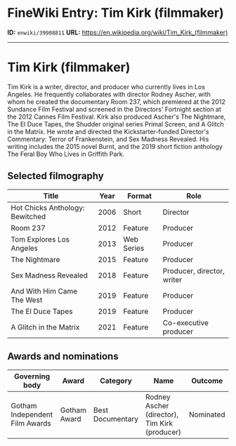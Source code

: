 # FineWiki Entry: Tim Kirk (filmmaker)

**ID:** `enwiki/39908811`
**URL:** <https://en.wikipedia.org/wiki/Tim_Kirk_(filmmaker)>

--- 

# Tim Kirk (filmmaker)
Tim Kirk is a writer, director, and producer who currently lives in Los Angeles.
He frequently collaborates with director Rodney Ascher, with whom he created the documentary Room 237, which premiered at the 2012 Sundance Film Festival and screened in the Directors' Fortnight section at the 2012 Cannes Film Festival. Kirk also produced Ascher's The Nightmare, The El Duce Tapes, the Shudder original series Primal Screen, and A Glitch in the Matrix.
He wrote and directed the Kickstarter-funded Director's Commentary: Terror of Frankenstein, and Sex Madness Revealed.
His writing includes the 2015 novel Burnt, and the 2019 short fiction anthology The Feral Boy Who Lives in Griffith Park.

## Selected filmography
| Title                           | Year | Format     | Role                       |
| ------------------------------- | ---- | ---------- | -------------------------- |
| Hot Chicks Anthology: Bewitched | 2006 | Short      | Director                   |
| Room 237                        | 2012 | Feature    | Producer                   |
| Tom Explores Los Angeles        | 2013 | Web Series | Producer                   |
| The Nightmare                   | 2015 | Feature    | Producer                   |
| Sex Madness Revealed            | 2018 | Feature    | Producer, director, writer |
| And With Him Came The West      | 2019 | Feature    | Producer                   |
| The El Duce Tapes               | 2019 | Feature    | Producer                   |
| A Glitch in the Matrix          | 2021 | Feature    | Co-executive producer      |


## Awards and nominations
| Governing body                 | Award        | Category         | Name                                          | Outcome   |
| ------------------------------ | ------------ | ---------------- | --------------------------------------------- | --------- |
| Gotham Independent Film Awards | Gotham Award | Best Documentary | Rodney Ascher (director), Tim Kirk (producer) | Nominated |

